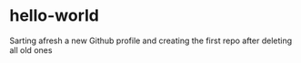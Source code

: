 # hello-world
Sarting afresh a new Github profile and creating the first repo after deleting all old ones
